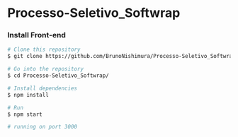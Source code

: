 # Processo-Seletivo_Softwrap

### Install Front-end

```bash
# Clone this repository
$ git clone https://github.com/BrunoNishimura/Processo-Seletivo_Softwrap.git

# Go into the repository
$ cd Processo-Seletivo_Softwrap/

# Install dependencies
$ npm install

# Run
$ npm start

# running on port 3000
```

